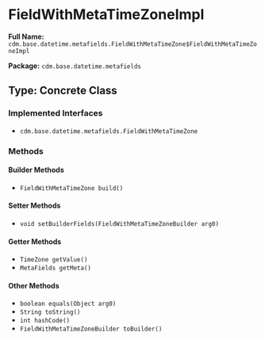 # FieldWithMetaTimeZoneImpl

**Full Name:** `cdm.base.datetime.metafields.FieldWithMetaTimeZone$FieldWithMetaTimeZoneImpl`

**Package:** `cdm.base.datetime.metafields`

## Type: Concrete Class

### Implemented Interfaces

- `cdm.base.datetime.metafields.FieldWithMetaTimeZone`

### Methods

#### Builder Methods

- `FieldWithMetaTimeZone build()`

#### Setter Methods

- `void setBuilderFields(FieldWithMetaTimeZoneBuilder arg0)`

#### Getter Methods

- `TimeZone getValue()`
- `MetaFields getMeta()`

#### Other Methods

- `boolean equals(Object arg0)`
- `String toString()`
- `int hashCode()`
- `FieldWithMetaTimeZoneBuilder toBuilder()`

